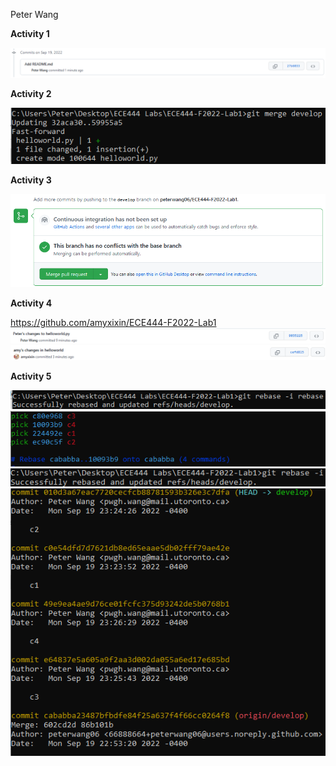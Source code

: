 Peter Wang

**Activity 1**

![](images/Activity1.png)

**Activity 2**

![](images/Activity2.png)

**Activity 3**

![](images/Activity3.png)

**Activity 4**

https://github.com/amyxixin/ECE444-F2022-Lab1
![](images/Activity4a.png)
![](images/Activity4b.png)

**Activity 5**

![](images/Activity5.png)
![](images/Activity5a.png)
![](images/Activity5b.png)
![](images/Activity5c.png)